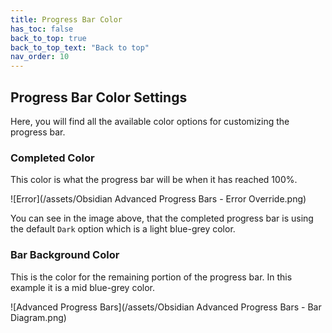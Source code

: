 ```yaml
---
title: Progress Bar Color
has_toc: false
back_to_top: true
back_to_top_text: "Back to top"
nav_order: 10
---
```


## Progress Bar Color Settings
Here, you will find all the available color options for customizing the progress bar.

### Completed Color
This color is what the progress bar will be when it has reached 100%.

![Error](/assets/Obsidian Advanced Progress Bars - Error Override.png)

You can see in the image above, that the completed progress bar is using the default `Dark` option which is a light blue-grey color.

### Bar Background Color
This is the color for the remaining portion of the progress bar.
In this example it is a mid blue-grey color.

![Advanced Progress Bars](/assets/Obsidian Advanced Progress Bars - Bar Diagram.png)

